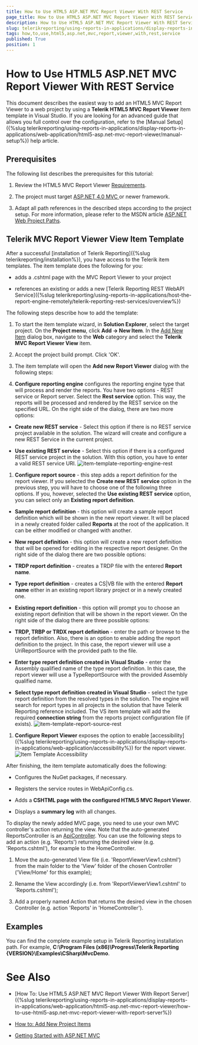 ```yaml
---
title: How to Use HTML5 ASP.NET MVC Report Viewer With REST Service
page_title: How to Use HTML5 ASP.NET MVC Report Viewer With REST Service | for Telerik Reporting Documentation
description: How to Use HTML5 ASP.NET MVC Report Viewer With REST Service
slug: telerikreporting/using-reports-in-applications/display-reports-in-applications/web-application/html5-asp.net-mvc-report-viewer/how-to-use-html5-asp.net-mvc-report-viewer-with-rest-service
tags: how,to,use,html5,asp.net,mvc,report,viewer,with,rest,service
published: True
position: 1
---
```


# How to Use HTML5 ASP.NET MVC Report Viewer With REST Service



This document describes the easiest way to add an HTML5 MVC Report Viewer to a web project by using a
        __Telerik HTML5 MVC Report Viewer__ item template in Visual Studio. If you are looking for an advanced guide that
        allows you full control over the configuration, refer to the [Manual Setup]({%slug telerikreporting/using-reports-in-applications/display-reports-in-applications/web-application/html5-asp.net-mvc-report-viewer/manual-setup%}) help article.
      

## Prerequisites

The following list describes the prerequisites for this tutorial:
        

1. Review the HTML5 MVC Report Viewer [Requirements](0fe55701-1923-480a-b3a4-aee57c2840b8#RequirementsMVC).
            

1. The project must target
              [
                  ASP.NET 4.0 MVC
                ](https://dotnet.microsoft.com/apps/aspnet/mvc)
              or newer framework.
            

1. Adapt all path references in the described steps according to the project setup.
              For more information, please refer to the MSDN article
              [ASP.NET Web Project Paths](https://docs.microsoft.com/en-us/previous-versions/ms178116(v=vs.140)).
            

## Telerik MVC Report Viewer View Item Template

After a successful [installation of Telerik Reporting]({%slug telerikreporting/installation%}), 
          you have access to the Telerik item templates. The item template does the following for you:
          

* adds a .cshtml page with the MVC Report Viewer to your project
            

* references an existing or adds a new [Telerik Reporting REST WebAPI Service]({%slug telerikreporting/using-reports-in-applications/host-the-report-engine-remotely/telerik-reporting-rest-services/overview%})

The following steps describe how to add the template:
        

1. To start the item template wizard, in __Solution Explorer__, select the target project. On the
              __Project menu__, click __Add -> New Item__. In the
              [Add New Item](https://msdn.microsoft.com/en-us/library/w0572c5b%28v=vs.100%29.aspx)
              dialog box, navigate to the __Web__ category and select the __Telerik MVC Report Viewer View__ item.
            

1. Accept the project build prompt. Click 'OK'.
            

1. The item template will open the __Add new Report Viewer__ dialog with the following steps:
            

1. __Configure reporting engine__ configures the reporting engine type that will process and render the reports.
                  You have two options - REST service or Report server. Select the __Rest service__ option. This way, the reports will be processed
                  and rendered by the REST service on the specified URL.
                On the right side of the dialog, there are two more options:
                

* __Create new REST service__ - Select this option if there is no REST service project available in the solution. The wizard will create
                      and configure a new REST Service in the current project.
                    

* __Use existing REST service__ - Select this option if there is a configured REST service project in the solution. 
                      With this option, you have to enter a valid REST service URI.
                    ![item-template-reporting-engine-rest](images/item-template-reporting-engine-rest.png)

1. __Configure report source__ - this step adds a report definition for the report viewer. If you selected the
                  __Create new REST service__ option in the previous step, you will have to choose one of the following three options.
                  If you, however, selected the __Use existing REST service__ option, you can select only an __Existing report definition__.
                

* __Sample report definition__ - this option will create a sample report definition which will be shown in the new
                      report viewer. It will be placed in a newly created folder called __Reports__ at the root of the application. It can be either modified
                      or changed with another.
                    

* __New report definition__ - this option will create a new report definition that will be opened for editing in
                      the respective report designer. On the right side of the dialog there are two possible options:
                    

* __TRDP report definition__ - creates a TRDP file with the entered __Report name__.
                        

* __Type report definition__ - creates a CS|VB file with the entered __Report name__
                          either in an existing report library project or in a newly created one.
                        

* __Existing report definition__ - this option will prompt you to choose an existing report definition that will
                      be shown in the report viewer. On the right side of the dialog there are three possible options:
                    

* __TRDP, TRBP or TRDX report definition__ - enter the path or browse to the report definition. Also, there is
                          an option to enable adding the report definition to the project. In this case, the report viewer will use a UriReportSource with
                          the provided path to the file.
                        

* __Enter type report definition created in Visual Studio__ - enter the Assembly qualified name of the type
                          report definition. In this case, the report viewer will use a TypeReportSource with the provided Assembly qualified name.
                        

* __Select type report definition created in Visual Studio__ - select the type report definition from the resolved
                          types in the solution. The engine will search for report types in all projects in the solution that have Telerik Reporting reference
                          included. The VS item template will add the required __connection string__ from the reports project configuration
                          file (if exists).
                        ![item-template-report-source-rest](images/item-template-report-source-rest.png)

1. __Configure Report Viewer__ exposes the option to enable
                  [accessibility]({%slug telerikreporting/using-reports-in-applications/display-reports-in-applications/web-application/accessibility%}) for the report viewer.
                ![Item Template Accessibility](images/item-template-accessibility.png)

After finishing, the item template automatically does the following:
        

* Configures the NuGet packages, if necessary.
            

* Registers the service routes in WebApiConfig.cs.
            

* Adds a __CSHTML page with the configured HTML5 MVC Report Viewer__.
            

* Displays a __summary log__ with all changes.
            

To display the newly added MVC page, you need to use your own MVC controller's action returning the view. Note that the auto-generated 
          ReportsController is an 
          [ApiController](https://msdn.microsoft.com/en-us/library/system.web.http.apicontroller(v=vs.118).aspx).
          You can use the following steps to add an action (e.g. 'Reports') returning the desired view (e.g. 'Reports.cshtml'), 
          for example to the HomeController.
        

1. Move the auto-generated View file (i.e. 'ReportViewerView1.cshtml') from the main folder to the 'View' folder of the chosen Controller ('View/Home' for this example);
            

1. Rename the View accordingly (i.e. from 'ReportViewerView1.cshtml' to 'Reports.cshtml');
            

1. Add a properly named Action that returns the desired view in the chosen Controller (e.g. action 'Reports' in 'HomeController').
            

## Examples

You can find the complete example setup in Telerik Reporting installation path. For example,
          __C:\Program Files (x86)\Progress\Telerik Reporting {VERSION}\Examples\CSharp\MvcDemo__.
        

# See Also

 * [How To: Use HTML5 ASP.NET MVC Report Viewer With Report Server]({%slug telerikreporting/using-reports-in-applications/display-reports-in-applications/web-application/html5-asp.net-mvc-report-viewer/how-to-use-html5-asp.net-mvc-report-viewer-with-report-server%})

 * [How to: Add New Project Items](https://msdn.microsoft.com/en-us/library/w0572c5b%28v=vs.100%29.aspx)

 * [Getting Started with ASP.NET MVC](http://www.asp.net/mvc/overview/getting-started/introduction/getting-started)

